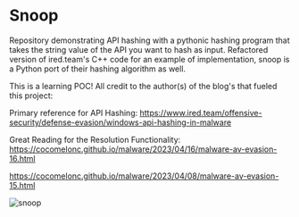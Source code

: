 # Snoop
Repository demonstrating API hashing with a pythonic hashing program that takes the string value of the API you want to hash as input. Refactored version of ired.team's C++ code for an example of implementation, snoop is a Python port of their hashing algorithm as well.

This is a learning POC! All credit to the author(s) of the blog's that fueled this project:

Primary reference for API Hashing:
https://www.ired.team/offensive-security/defense-evasion/windows-api-hashing-in-malware

Great Reading for the Resolution Functionality:
https://cocomelonc.github.io/malware/2023/04/16/malware-av-evasion-16.html

https://cocomelonc.github.io/malware/2023/04/08/malware-av-evasion-15.html


![snoop](https://github.com/user-attachments/assets/b4f652a6-9f11-45d3-9011-4dc42120cc90)
